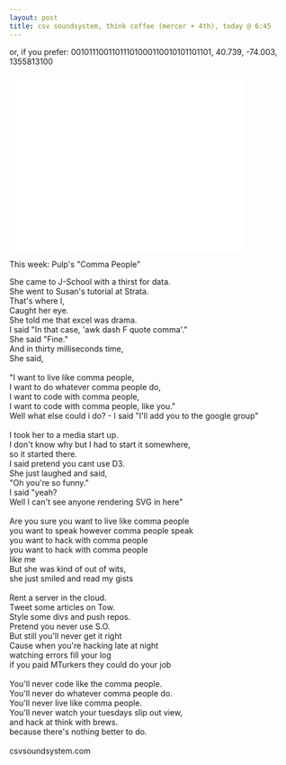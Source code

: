```yaml
---
layout: post
title: csv soundsystem, think coffee (mercer + 4th), today @ 6:45
---
```



or, if you prefer:
00101110011011101000110010101101101, 40.739, -74.003, 1355813100

<iframe width="420" height="315" src="//www.youtube.com/embed/yuTMWgOduFM" frameborder="0" allowfullscreen></iframe>

This week: Pulp's "Comma People" <br/>

She came to J-School with a thirst for data. <br/>
She went to Susan's tutorial at Strata. <br/>
That's where I, <br/>
Caught her eye. <br/>
She told me that excel was drama. <br/> 
I said "In that case, 'awk dash F quote comma'." <br/>
She said "Fine." <br/>
And in thirty milliseconds time, <br/>
She said, <br/>
<br/>
"I want to live like comma people, <br/>
I want to do whatever comma people do, <br/>
I want to code with comma people, <br/>
I want to code with comma people, like you." <br/>
Well what else could i do? - I said "I'll add you to the google group" <br/>
<br/>
I took her to a media start up. <br/>
I don't know why but I had to start it somewhere, <br/>
so it started there. <br/>
I said pretend you cant use D3. <br/>
She just laughed and said, <br/>
"Oh you're so funny." <br/>
I said "yeah? <br/>
Well I can't see anyone rendering SVG in here" <br/>
<br/>
Are you sure you want to live like comma people <br/>
you want to speak however comma people speak <br/>
you want to hack with comma people <br/>
you want to hack with comma people <br/>
like me <br/>
But she was kind of out of wits, <br/>
she just smiled and read my gists <br/>
<br/>
Rent a server in the cloud.<br/>
Tweet some articles on Tow.<br/>
Style some divs and push repos.<br/>
Pretend you never use S.O.<br/>
But still you'll never get it right<br/>
Cause when you're hacking late at night<br/>
watching errors fill your log<br/>
if you paid MTurkers they could do your job<br/>
<br/>
You'll never code like the comma people.<br/>
You'll never do whatever comma people do.<br/>
You'll never live like comma people.<br/>
You'll never watch your tuesdays slip out view,<br/>
and hack at think with brews.<br/>
because there's nothing better to do.<br/>
<br/>
csvsoundsystem.com
